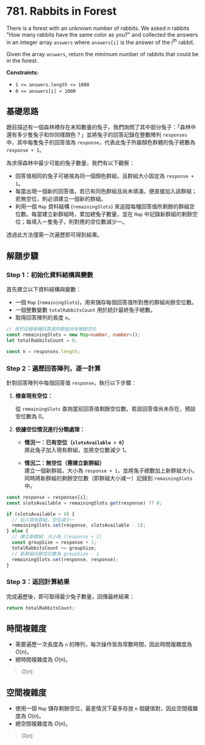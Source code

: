 # 781. Rabbits in Forest

There is a forest with an unknown number of rabbits. 
We asked n rabbits "How many rabbits have the same color as you?" and collected the answers in an integer array `answers` 
where `answers[i]` is the answer of the $i^{th}$ rabbit.

Given the array `answers`, return the minimum number of rabbits that could be in the forest.

**Constraints:**

- `1 <= answers.length <= 1000`
- `0 <= answers[i] < 1000`

## 基礎思路

題目描述有一個森林裡存在未知數量的兔子。我們詢問了其中部分兔子：「森林中還有多少隻兔子和你同樣顏色？」並將兔子的回答記錄在整數陣列 `responses` 中，其中每隻兔子的回答值為 `response`，代表此兔子所屬顏色群體的兔子總數為 `response + 1`。

為求得森林中最少可能的兔子數量，我們有以下觀察：

- 回答值相同的兔子可被視為同一個顏色群組，且群組大小固定為 `response + 1`。
- 每當出現一個新的回答值，若已有同色群組且尚未填滿，便直接加入該群組；若無空位，則必須建立一個新的群組。
- 利用一個 `Map` 資料結構 (`remainingSlots`) 來追蹤每種回答值所剩餘的群組空位數。每當建立新群組時，累加總兔子數量，並在 `Map` 中記錄新群組的剩餘空位；每填入一隻兔子，則對應的空位數減少一。

透過此方法僅需一次遍歷即可得到結果。

## 解題步驟

### Step 1：初始化資料結構與變數

首先建立以下資料結構與變數：

- 一個 `Map` (`remainingSlots`)，用來儲存每個回答值所對應的群組尚餘空位數。
- 一個整數變數 `totalRabbitsCount` 用於統計最終兔子總數。
- 取得回答陣列的長度 `n`。

```typescript
// 用於記錄每種回答值的群組尚有幾個空位
const remainingSlots = new Map<number, number>();
let totalRabbitsCount = 0;

const n = responses.length;
```

### Step 2：遍歷回答陣列，逐一計算

針對回答陣列中每個回答值 `response`，執行以下步驟：

1. **檢查現有空位：**

   從 `remainingSlots` 查詢當前回答值剩餘空位數。若該回答值尚未存在，預設空位數為 0。

2. **依據空位情況進行分類處理：**

   - **情況一：已有空位（`slotsAvailable > 0`）**  
     將此兔子加入現有群組，並將空位數減少 1。

   - **情況二：無空位（需建立新群組）**  
     建立一個新群組，大小為 `response + 1`，並將兔子總數加上新群組大小。同時將新群組的剩餘空位數（即群組大小減一）記錄到 `remainingSlots` 中。


```typescript
const response = responses[i];
const slotsAvailable = remainingSlots.get(response) ?? 0;

if (slotsAvailable > 0) {
  // 加入現有群組，空位減少一
  remainingSlots.set(response, slotsAvailable - 1);
} else {
  // 建立新群組，大小為 (response + 1)
  const groupSize = response + 1;
  totalRabbitsCount += groupSize;
  // 新群組尚餘空位數為 groupSize - 1
  remainingSlots.set(response, response);
}
```

### Step 3：返回計算結果

完成遍歷後，即可取得最少兔子數量，回傳最終結果：

```typescript
return totalRabbitsCount;
```

## 時間複雜度

- 需要遍歷一次長度為 `n` 的陣列，每次操作皆為常數時間，因此時間複雜度為 $O(n)$。
- 總時間複雜度為 $O(n)$。

> $O(n)$

## 空間複雜度

- 使用一個 `Map` 儲存剩餘空位，最差情況下最多存放 `n` 個鍵值對，因此空間複雜度為 $O(n)$。
- 總空間複雜度為 $O(n)$。

> $O(n)$
